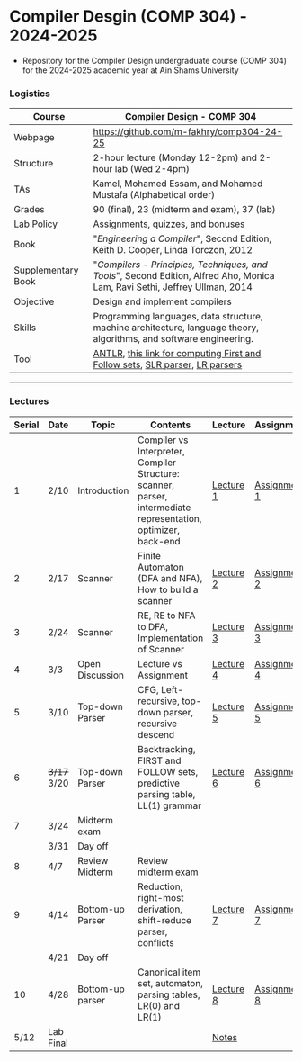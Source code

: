 # Compiler Desgin (COMP 304) - 2024-2025

- Repository for the Compiler Design undergraduate course (COMP 304) for the 2024-2025 academic year at Ain Shams University

### Logistics

Course | Compiler Design - COMP 304
---|----
Webpage| https://github.com/m-fakhry/comp304-24-25
Structure | 2-hour lecture (Monday 12-2pm) and 2-hour lab (Wed 2-4pm)
TAs | Kamel, Mohamed Essam, and Mohamed Mustafa (Alphabetical order)
Grades | 90 (final), 23 (midterm and exam), 37 (lab)
Lab Policy| Assignments, quizzes, and bonuses
Book | "_Engineering a Compiler_", Second Edition, Keith D. Cooper, Linda Torczon, 2012
Supplementary Book|"_Compilers - Principles, Techniques, and Tools_", Second Edition, Alfred Aho, Monica Lam, Ravi Sethi, Jeffrey Ullman, 2014 
Objective | Design and implement compilers
Skills | Programming languages, data structure, machine architecture, language theory, algorithms, and software engineering.
Tool |  [ANTLR](https://www.antlr.org/), [this link for computing First and Follow sets](https://www.usna.edu/Users/cs/wcbrown/courses/Su20SI413/firstFollowPredict/ffp.html), [SLR parser](https://jsmachines.sourceforge.net/machines/slr.html), [LR parsers](https://light0x00.github.io/parser-generator/)

---

### Lectures

Serial| Date |Topic | Contents | Lecture | Assignment
---|---|---|---|---|---
1| 2/10 | Introduction |Compiler vs Interpreter, Compiler Structure: scanner, parser, intermediate representation, optimizer, back-end  | [Lecture 1](Lectures/lec1.md) | [Assignment 1](Assignments/assign1.md)
2| 2/17|Scanner|Finite Automaton (DFA and NFA), How to build a scanner|[Lecture 2](Lectures/lec2.md) | [Assignment 2](Assignments/assign2.md)
3| 2/24|Scanner|RE, RE to NFA to DFA, Implementation of Scanner|[Lecture 3](Lectures/lec3.md) | [Assignment 3](Assignments/assign3.md)
4|3/3|Open Discussion|Lecture vs Assignment|[Lecture 4](Lectures/lec4.md) | [Assignment 4](Assignments/assign4.md)
5|3/10|Top-down Parser|CFG, Left-recursive, top-down parser, recursive descend|[Lecture 5](Lectures/lec5.md) | [Assignment 5](Assignments/assign5.md)
6| <s>3/17</s> 3/20|Top-down Parser|Backtracking, FIRST and FOLLOW sets, predictive parsing table, LL(1) grammar |[Lecture 6](Lectures/lec6.md)|[Assignment 6](Assignments/assign6.md)
7|3/24|Midterm exam|||
&#65279;|3/31|Day off|||
8| 4/7|Review Midterm| Review midterm exam||
9| 4/14|Bottom-up Parser| Reduction, right-most derivation, shift-reduce parser, conflicts|[Lecture 7](Lectures/lec7.md) | [Assignment 7](Assignments/assign7.md)
&#65279;| 4/21|Day off|||
10| 4/28|Bottom-up parser| Canonical item set, automaton, parsing tables, LR(0) and LR(1)|[Lecture 8](Lectures/lec8.md) | [Assignment 8](Assignments/assign8.md)
5/12|Lab Final|||[Notes](Assignments/notes.md)
